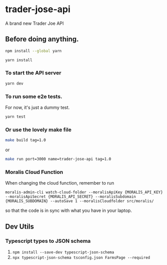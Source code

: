 # trader-jose-api

A brand new Trader Joe API

## Before doing anything.

```bash
npm install --global yarn
```

```bash
yarn install
```

### To start the API server

```bash
yarn dev
```

### To run some e2e tests.

For now, it's just a dummy test.

```bash
yarn test
```

### Or use the lovely make file

```bash
make build tag=1.0
```

or 

```bash
make run port=3000 name=trader-jose-api tag=1.0
```

### Moralis Cloud Function

When changing the cloud function, remember to run 
```
moralis-admin-cli watch-cloud-folder --moralisApiKey {MORALIS_API_KEY} --moralisApiSecret {MORALIS_API_SECRET} --moralisSubdomain {MORALIS_SUBDOMAIN} --autoSave 1 --moralisCloudfolder src/moralis/
```
so that the code is in sync with what you have in your laptop. 

## Dev Utils

### Typescript types to JSON schema

1. `npm install --save-dev typescript-json-schema`
2. `npx typescript-json-schema tsconfig.json FarmsPage --required`
